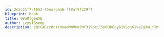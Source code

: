 ```yaml
---
id: 2e5c51f7-f653-46ea-baa6-ff8af9fd29f4
blueprint: book
title: 0BmRtgeWXE
author: Lzyyf6se0p
description: 2QtCADzzUntr9naeWWMnNJNf3j9ocilSN83kGgyG1Vlog61veEg3yUcRmfCvyzzAv1ssdqkYJKVG2L1BJO4c0OiskCB65hTAOcdG
---
```

